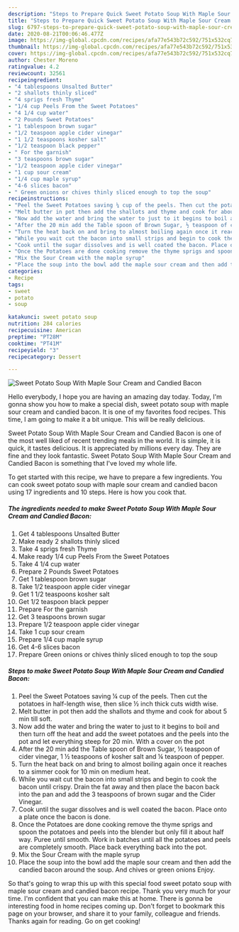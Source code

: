 ```yaml
---
description: "Steps to Prepare Quick Sweet Potato Soup With Maple Sour Cream and Candied Bacon"
title: "Steps to Prepare Quick Sweet Potato Soup With Maple Sour Cream and Candied Bacon"
slug: 6797-steps-to-prepare-quick-sweet-potato-soup-with-maple-sour-cream-and-candied-bacon
date: 2020-08-21T00:06:46.477Z
image: https://img-global.cpcdn.com/recipes/afa77e543b72c592/751x532cq70/sweet-potato-soup-with-maple-sour-cream-and-candied-bacon-recipe-main-photo.jpg
thumbnail: https://img-global.cpcdn.com/recipes/afa77e543b72c592/751x532cq70/sweet-potato-soup-with-maple-sour-cream-and-candied-bacon-recipe-main-photo.jpg
cover: https://img-global.cpcdn.com/recipes/afa77e543b72c592/751x532cq70/sweet-potato-soup-with-maple-sour-cream-and-candied-bacon-recipe-main-photo.jpg
author: Chester Moreno
ratingvalue: 4.2
reviewcount: 32561
recipeingredient:
- "4 tablespoons Unsalted Butter"
- "2 shallots thinly sliced"
- "4 sprigs fresh Thyme"
- "1/4 cup Peels From the Sweet Potatoes"
- "4 1/4 cup water"
- "2 Pounds Sweet Potatoes"
- "1 tablespoon brown sugar"
- "1/2 teaspoon apple cider vinegar"
- "1 1/2 teaspoons kosher salt"
- "1/2 teaspoon black pepper"
- " For the garnish"
- "3 teaspoons brown sugar"
- "1/2 teaspoon apple cider vinegar"
- "1 cup sour cream"
- "1/4 cup maple syrup"
- "4-6 slices bacon"
- " Green onions or chives thinly sliced enough to top the soup"
recipeinstructions:
- "Peel the Sweet Potatoes saving ¼ cup of the peels. Then cut the potatoes in half-length wise, then slice ½ inch thick cuts width wise."
- "Melt butter in pot then add the shallots and thyme and cook for about 5 min till soft."
- "Now add the water and bring the water to just to it begins to boil and then turn off the heat and add the sweet potatoes and the peels into the pot and let everything steep for 20 min. With a cover on the pot"
- "After the 20 min add the Table spoon of Brown Sugar, ½ teaspoon of cider vinegar, 1 ½ teaspoons of kosher salt and ¼ teaspoon of pepper."
- "Turn the heat back on and bring to almost boiling again once it reaches to a simmer cook for 10 min on medium heat."
- "While you wait cut the bacon into small strips and begin to cook the bacon until crispy. Drain the fat away and then place the bacon back into the pan and add the 3 teaspoons of brown sugar and the Cider Vinegar."
- "Cook until the sugar dissolves and is well coated the bacon. Place onto a plate once the bacon is done."
- "Once the Potatoes are done cooking remove the thyme sprigs and spoon the potatoes and peels into the blender but only fill it about half way. Puree until smooth. Work in batches until all the potatoes and peels are completely smooth. Place back everything back into the pot."
- "Mix the Sour Cream with the maple syrup"
- "Place the soup into the bowl add the maple sour cream and then add the candied bacon around the soup. And chives or green onions Enjoy."
categories:
- Recipe
tags:
- sweet
- potato
- soup

katakunci: sweet potato soup 
nutrition: 284 calories
recipecuisine: American
preptime: "PT28M"
cooktime: "PT41M"
recipeyield: "3"
recipecategory: Dessert

---
```



![Sweet Potato Soup With Maple Sour Cream and Candied Bacon](https://img-global.cpcdn.com/recipes/afa77e543b72c592/751x532cq70/sweet-potato-soup-with-maple-sour-cream-and-candied-bacon-recipe-main-photo.jpg)

Hello everybody, I hope you are having an amazing day today. Today, I'm gonna show you how to make a special dish, sweet potato soup with maple sour cream and candied bacon. It is one of my favorites food recipes. This time, I am going to make it a bit unique. This will be really delicious.



Sweet Potato Soup With Maple Sour Cream and Candied Bacon is one of the most well liked of recent trending meals in the world. It is simple, it is quick, it tastes delicious. It is appreciated by millions every day. They are fine and they look fantastic. Sweet Potato Soup With Maple Sour Cream and Candied Bacon is something that I've loved my whole life.


To get started with this recipe, we have to prepare a few ingredients. You can cook sweet potato soup with maple sour cream and candied bacon using 17 ingredients and 10 steps. Here is how you cook that.

<!--inarticleads1-->

##### The ingredients needed to make Sweet Potato Soup With Maple Sour Cream and Candied Bacon:

1. Get 4 tablespoons Unsalted Butter
1. Make ready 2 shallots thinly sliced
1. Take 4 sprigs fresh Thyme
1. Make ready 1/4 cup Peels From the Sweet Potatoes
1. Take 4 1/4 cup water
1. Prepare 2 Pounds Sweet Potatoes
1. Get 1 tablespoon brown sugar
1. Take 1/2 teaspoon apple cider vinegar
1. Get 1 1/2 teaspoons kosher salt
1. Get 1/2 teaspoon black pepper
1. Prepare  For the garnish
1. Get 3 teaspoons brown sugar
1. Prepare 1/2 teaspoon apple cider vinegar
1. Take 1 cup sour cream
1. Prepare 1/4 cup maple syrup
1. Get 4-6 slices bacon
1. Prepare  Green onions or chives thinly sliced enough to top the soup




<!--inarticleads2-->

##### Steps to make Sweet Potato Soup With Maple Sour Cream and Candied Bacon:

1. Peel the Sweet Potatoes saving ¼ cup of the peels. Then cut the potatoes in half-length wise, then slice ½ inch thick cuts width wise.
1. Melt butter in pot then add the shallots and thyme and cook for about 5 min till soft.
1. Now add the water and bring the water to just to it begins to boil and then turn off the heat and add the sweet potatoes and the peels into the pot and let everything steep for 20 min. With a cover on the pot
1. After the 20 min add the Table spoon of Brown Sugar, ½ teaspoon of cider vinegar, 1 ½ teaspoons of kosher salt and ¼ teaspoon of pepper.
1. Turn the heat back on and bring to almost boiling again once it reaches to a simmer cook for 10 min on medium heat.
1. While you wait cut the bacon into small strips and begin to cook the bacon until crispy. Drain the fat away and then place the bacon back into the pan and add the 3 teaspoons of brown sugar and the Cider Vinegar.
1. Cook until the sugar dissolves and is well coated the bacon. Place onto a plate once the bacon is done.
1. Once the Potatoes are done cooking remove the thyme sprigs and spoon the potatoes and peels into the blender but only fill it about half way. Puree until smooth. Work in batches until all the potatoes and peels are completely smooth. Place back everything back into the pot.
1. Mix the Sour Cream with the maple syrup
1. Place the soup into the bowl add the maple sour cream and then add the candied bacon around the soup. And chives or green onions Enjoy.




So that's going to wrap this up with this special food sweet potato soup with maple sour cream and candied bacon recipe. Thank you very much for your time. I'm confident that you can make this at home. There is gonna be interesting food in home recipes coming up. Don't forget to bookmark this page on your browser, and share it to your family, colleague and friends. Thanks again for reading. Go on get cooking!
